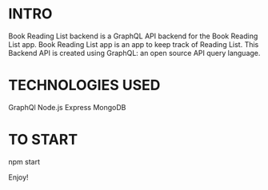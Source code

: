# INTRO
Book Reading List backend is a GraphQL API backend for the Book Reading List app. Book Reading List app is an app to keep track of Reading List. This Backend API is created using GraphQL: an open source API query language. 

# TECHNOLOGIES USED
GraphQl
Node.js
Express
MongoDB

# TO START
npm start

Enjoy!
